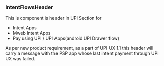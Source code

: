 ### IntentFlowsHeader

This is component is header in UPI Section for

- Intent Apps
- Mweb Intent Apps
- Pay using UPI / UPI Apps(android UPI Drawer flow)

As per new product requirement, as a part of UPI UX 1.1 this header will carry a message with the PSP app whose last intent payment through UPI UX was failed.
